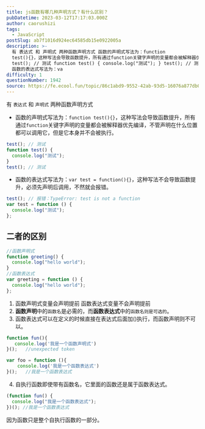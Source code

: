 ```yaml
---
title: js函数有哪几种声明方式？有什么区别？
pubDatetime: 2023-03-12T17:17:03.000Z
author: caorushizi
tags:
  - JavaScript
postSlug: ab7f1016d924ec64585db15e0922005a
description: >-
  有 表达式 和 声明式 两种函数声明方式 函数的声明式写法为：function
  test(){}，这种写法会导致函数提升，所有通过function关键字声明的变量都会被解释器优先编译，不管声明在什么位置都可以调用它，但是它本身并不会被执行。
  test(); // 测试 function test() { console.log("测试"); } test(); // 测试
  函数的表达式写法为：va
difficulty: 1
questionNumber: 1942
source: https://fe.ecool.fun/topic/86c1abd9-9552-42ab-93d5-16076a877db0
---
```


有 `表达式` 和 `声明式` 两种函数声明方式

- 函数的声明式写法为：`function test(){}`，这种写法会导致函数提升，所有通过`function`关键字声明的变量都会被解释器优先编译，不管声明在什么位置都可以调用它，但是它本身并不会被执行。

```js
test(); // 测试
function test() {
  console.log("测试");
}
test(); // 测试
```

- 函数的表达式写法为：`var test = function(){}`，这种写法不会导致函数提升，必须先声明后调用，不然就会报错。

```js
test(); // 报错：TypeError: test is not a function
var test = function () {
  console.log("测试");
};
```

## 二者的区别

```javascript
//函数声明式
function greeting() {
  console.log("hello world");
}
//函数表达式
var greeting = function () {
  console.log("hello world");
};
```

1. 函数声明式变量会声明提前 函数表达式变量不会声明提前
2. **函数声明**中的`函数名`是必需的，而**函数表达式**中的`函数名则是可选的`。
3. 函数表达式可以在定义的时候直接在表达式后面加()执行，而函数声明则不可以。

```javascript
function fun(){
   console.log('我是一个函数声明式')
}();   //unexpected token

var foo = function (){
    console.log('我是一个函数表达式')
}();   //我是一个函数表达式

```

4. 自执行函数即使带有函数名，它里面的函数还是属于函数表达式。

```javascript
(function fun() {
  console.log("我是一个函数表达式");
})(); //我是一个函数表达式
```

因为函数只是整个自执行函数的一部分。
